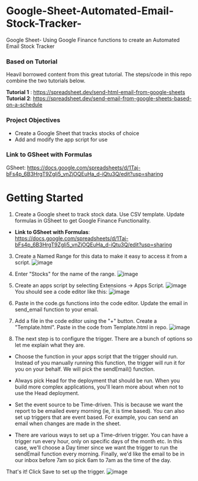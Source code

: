 # Google-Sheet-Automated-Email-Stock-Tracker-
Google Sheet- Using Google Finance functions to create an Automated Email Stock Tracker 

### Based on Tutorial 
Heavil borrowed content from this great tutorial. The steps/code in this repo combine the two tutorials below. 

**Tutorial 1** : https://spreadsheet.dev/send-html-email-from-google-sheets  
**Tutorial 2**: https://spreadsheet.dev/send-email-from-google-sheets-based-on-a-schedule


### Project Objectives 
- Create a Google Sheet that tracks stocks of choice
- Add and modify the app script for use

### Link to GSheet with Formulas 
GSheet: https://docs.google.com/spreadsheets/d/1Taj-bFs4p_6B3HrgT9ZgIi5_vnZjOQEuHa_d-iQtu3Q/edit?usp=sharing  


# Getting Started 
1. Create a Google sheet to track stock data. Use CSV template. Update formulas in GSheet to get Google Finance Functionality.
- **Link to GSheet with Formulas**: https://docs.google.com/spreadsheets/d/1Taj-bFs4p_6B3HrgT9ZgIi5_vnZjOQEuHa_d-iQtu3Q/edit?usp=sharing  


3. Create a Named Range for this data to make it easy to access it from a script.
![image](https://github.com/user-attachments/assets/42d10c62-570d-4d18-990b-ae29b58c3499)

4. Enter "Stocks" for the name of the range.
![image](https://github.com/user-attachments/assets/36b23a9d-9ef9-482f-9304-1109ad12a3d3)

5. Create an apps script by selecting Extensions → Apps Script.
![image](https://github.com/user-attachments/assets/d2cbda7e-dcc5-4e9a-bb3b-f9bbd095054f)
You should see a code editor like this:
![image](https://github.com/user-attachments/assets/6e9dfaf3-7036-493c-827e-fd48e4cf7476)
6. Paste in the code.gs functions into the code editor. Update the email in send_email function to your email.
7. Add a file in the code editor using the "+" button. Create a "Template.html". Paste in the code from Template.html in repo.
   ![image](https://github.com/user-attachments/assets/68b60624-1c2d-4fb3-be8c-18341ee9c159)

8. The next step is to configure the trigger. There are a bunch of options so let me explain what they are.

- Choose the function in your apps script that the trigger should run. Instead of you manually running this function, the trigger will run it for you on your behalf. We will pick the sendEmail() function.

- Always pick Head for the deployment that should be run. When you build more complex applications, you'll learn more about when not to use the Head deployment.

- Set the event source to be Time-driven. This is because we want the report to be emailed every morning (ie, it is time based). You can also set up triggers that are event based. For example, you can send an email when changes are made in the sheet.

- There are various ways to set up a Time-driven trigger. You can have a trigger run every hour, only on specific days of the month etc. In this case, we'll choose a Day timer since we want the trigger to run the sendEmail function every morning. Finally, we'd like the email to be in our inbox before 7am so pick 6am to 7am as the time of the day.

That's it! Click Save to set up the trigger.
![image](https://github.com/user-attachments/assets/82776457-9f1d-4877-939d-1d4c60033647)




